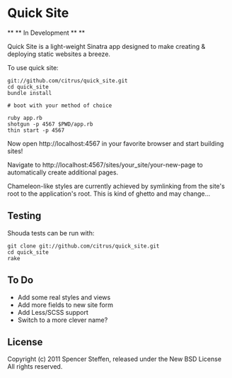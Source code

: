 Quick Site
==========

** ** In Development ** **

Quick Site is a light-weight Sinatra app designed to make creating & deploying static websites a breeze.

To use quick site:

    git://github.com/citrus/quick_site.git
    cd quick_site
    bundle install
    
    # boot with your method of choice
    
    ruby app.rb
    shotgun -p 4567 $PWD/app.rb
    thin start -p 4567


Now open http://localhost:4567 in your favorite browser and start building sites!

Navigate to http://localhost:4567/sites/your_site/your-new-page to automatically create additional pages.


Chameleon-like styles are currently achieved by symlinking from the site's root to the application's root. This is kind of ghetto and may change...



Testing
-------

Shouda tests can be run with:

    git clone git://github.com/citrus/quick_site.git
    cd quick_site
    rake



To Do
-----

* Add some real styles and views
* Add more fields to new site form
* Add Less/SCSS support
* Switch to a more clever name?


License
-------

Copyright (c) 2011 Spencer Steffen, released under the New BSD License All rights reserved.